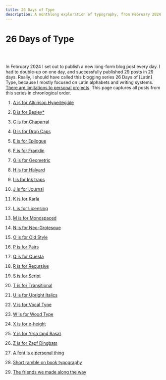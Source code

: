 ```yaml
---
title: 26 Days of Type
description: A monthlong exploration of typography, from February 2024.
---
```


<h1 class="vis-hidden">26 Days of Type</h1>

&nbsp;

<img src="/img/post-images/26DaysOfType.png" alt="" />

<p>In February 2024 I set out to publish a new long-form blog post every day. I had to double-up on one day, and successfully published 29 posts in 29 days. Really, I should have called this blogging series 26 Days of [Latin] Type, because I mostly focused on Latin alphabets and writing systems. <a href="/posts/2024-a-font-is-a-personal-thing.html">There are limitations to personal projects</a>. This page captures all posts from this series in chronlogical order.</p>

1. [A is for Atkinson Hyperlegible](/posts/2024-atkinson-hyperlegible.html)

2. [B is for Besley*](/posts/2024-besley.html)

3. [C is for Chaparral](/posts/2024-chaparral.html)

4. [D is for Drop Caps](/posts/2024-drop-caps.html)

5. [E is for Epilogue](/posts/2024-epilogue.html)

6. [F is for Franklin](/posts/2024-franklin.html)

7. [G is for Geometric](/posts/2024-geometric.html)

8. [H is for Halyard](/posts/2024-halyard.html)

9. [I is for Ink traps](/posts/2024-ink-traps.html)

10. [J is for Journal](/posts/2024-journal.html)

11. [K is for Karla](/posts/2024-karla.html)

12. [L is for Licensing](/posts/2024-licensing-type.html)

13. [M is for Monospaced](/posts/2024-monospaced.html)

14. [N is for Neo-Grotesque](/posts/2024-neo-grotesque.html)

15. [O is for Old Style](/posts/2024-old-style.html)

16. [P is for Pairs](/posts/2024-pairs.html)

17. [Q is for Questa](/posts/2024-questa.html)

18. [R is for Recursive](/posts/2024-recursive.html)

19. [S is for Script](/posts/2024-script.html)

20. [T is for Transitional](/posts/2024-transitional.html)

21. [U is for Upright Italics](/posts/2024-upright-italics.html)

22. [V is for Vocal Type](/posts/2024-vocal-type.html)

23. [W is for Wood Type](/posts/2024-wood-type.html)

24. [X is for x-height](/posts/2024-x-height.html)

25. [Y is for Yrsa (and Rasa)](/posts/2024-yrsa.html)

26. [Z is for Zapf Dingbats](/posts/2024-zapf-dingbats.html)

27. [A font is a personal thing](/posts/2024-a-font-is-a-personal-thing.html)

28. [Short ramble on book typography](/posts/2024-short-ramble-on-book-typography.html)

29. [The friends we made along the way](/posts/2024-the-friends-we-made-along-the-way.html)